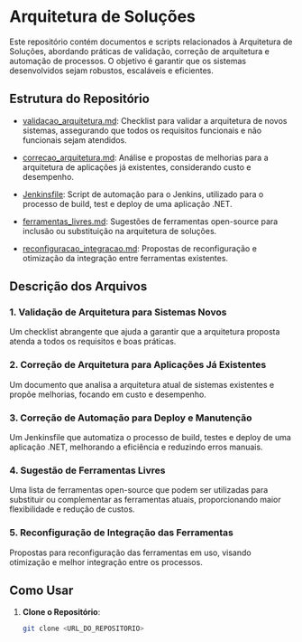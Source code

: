 # Arquitetura de Soluções

Este repositório contém documentos e scripts relacionados à Arquitetura de Soluções, abordando práticas de validação, correção de arquitetura e automação de processos. O objetivo é garantir que os sistemas desenvolvidos sejam robustos, escaláveis e eficientes.

## Estrutura do Repositório

- [validacao_arquitetura.md](https://github.com/RafaelRisso/files_and_things/blob/main/validacao_arquitetura.md): Checklist para validar a arquitetura de novos sistemas, assegurando que todos os requisitos funcionais e não funcionais sejam atendidos.
  
- [correcao_arquitetura.md](https://github.com/RafaelRisso/files_and_things/blob/main/correcao_arquitetura.md): Análise e propostas de melhorias para a arquitetura de aplicações já existentes, considerando custo e desempenho.

- [Jenkinsfile](https://github.com/RafaelRisso/files_and_things/blob/main/JenkinsFileDotNet): Script de automação para o Jenkins, utilizado para o processo de build, test e deploy de uma aplicação .NET.

- [ferramentas_livres.md](link-para-ferramentas-livres): Sugestões de ferramentas open-source para inclusão ou substituição na arquitetura de soluções.

- [reconfiguracao_integracao.md](link-para-reconfiguracao-integracao): Propostas de reconfiguração e otimização da integração entre ferramentas existentes.

## Descrição dos Arquivos

### 1. Validação de Arquitetura para Sistemas Novos
Um checklist abrangente que ajuda a garantir que a arquitetura proposta atenda a todos os requisitos e boas práticas.

### 2. Correção de Arquitetura para Aplicações Já Existentes
Um documento que analisa a arquitetura atual de sistemas existentes e propõe melhorias, focando em custo e desempenho.

### 3. Correção de Automação para Deploy e Manutenção
Um Jenkinsfile que automatiza o processo de build, testes e deploy de uma aplicação .NET, melhorando a eficiência e reduzindo erros manuais.

### 4. Sugestão de Ferramentas Livres
Uma lista de ferramentas open-source que podem ser utilizadas para substituir ou complementar as ferramentas atuais, proporcionando maior flexibilidade e redução de custos.

### 5. Reconfiguração de Integração das Ferramentas
Propostas para reconfiguração das ferramentas em uso, visando otimização e melhor integração entre os processos.

## Como Usar

1. **Clone o Repositório**: 
   ```bash
   git clone <URL_DO_REPOSITORIO>
